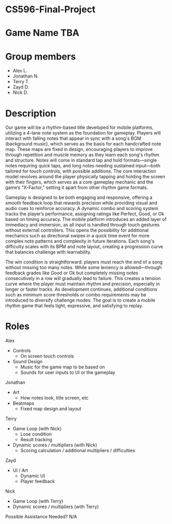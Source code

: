 # CS596-Final-Project
# Game Name TBA
# Group members
- Alex L.
- Jonathan N.
- Terry T.
- Zayd D.
- Nick D.

# Description
Our game will be a rhythm-based title developed for mobile platforms, utilizing a 4-lane note system as the foundation for gameplay. Players will interact with falling notes that appear in sync with a song's BGM (background music), which serves as the basis for each handcrafted note map. These maps are fixed in design, encouraging players to improve through repetition and muscle memory as they learn each song's rhythm and structure. Notes will come in standard tap and hold formats—single notes requiring quick taps, and long notes needing sustained input—both tailored for touch controls, with possible additions. The core interaction model revolves around the player physically tapping and holding the screen with their fingers, which serves as a core gameplay mechanic and the game’s "X-Factor," setting it apart from other rhythm game formats.

Gameplay is designed to be both engaging and responsive, offering a smooth feedback loop that rewards precision while providing visual and audio cues to reinforce accuracy. A dynamic combo and scoring system tracks the player’s performance, assigning ratings like Perfect, Good, or Ok based on timing accuracy. The mobile platform introduces an added layer of immediacy and immersion, as all input is handled through touch gestures without external controllers. This opens the possibility for additional mechanics such as directional swipes in a quick time event for more complex note patterns and complexity in future iterations. Each song's difficulty scales with its BPM and note layout, creating a progression curve that balances challenge with learnability.

The win condition is straightforward: players must reach the end of a song without missing too many notes. While some leniency is allowed—through feedback grades like Good or Ok but completely missing notes consecutively in a row will gradually lead to failure. This creates a tension curve where the player must maintain rhythm and precision, especially in longer or faster tracks. As development continues, additional conditions such as minimum score thresholds or combo requirements may be introduced to diversify challenge modes. The goal is to create a mobile rhythm game that feels tight, expressive, and satisfying to replay.

# Roles
Alex
- Controls
  - On screen touch controls
- Sound Design
  - Music for the game map to be based on
  - Sounds for user inputs to UI or the gameplay

Jonathan
- Art
  - How notes look, title screen, etc
- Beatmaps
  - Fixed map design and layout

Terry
- Game Loop (with Nick)
  - Lose condition 
  - Result tracking
- Dynamic scores / multipliers (with Nick)
  - Scoring calculation / additional multipliers / difficulties

Zayd
- UI / Art
  - Dynamic UI
  - Player feedback

Nick
- Game Loop (with Terry)
- Dynamic scores / multipliers (with Terry)

Possible Assistance Needed?
N/A
